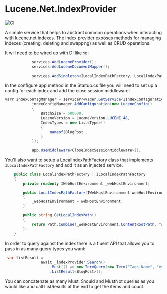 # Lucene.Net.IndexProvider
![CI](https://github.com/ssinno28/Lucene.Net.IndexProvider/workflows/CI/badge.svg)

A simple service that helps to abstract common operations when interacting with lucene.net indexes. The index provider exposes methods for managing indexes (creating, deleting and swapping) as well as CRUD operations. 

It will need to be wired up with DI like so:

```c#
            services.AddLuceneProvider();
            services.AddLuceneDocumentMapper();
            
            services.AddSingleton<ILocalIndexPathFactory, LocalIndexPathFactory>();
```

In the configure app method in the Startup.cs file you will need to set up a config for each index and add the close session middleware: 

```c#
varr indexConfigManager = serviceProvider.GetService<IIndexConfigurationManager>();
            indexConfigManager.AddConfiguration(new LuceneConfig()
            {
                BatchSize = 500000,
                LuceneVersion = LuceneVersion.LUCENE_48,
                IndexTypes = new List<Type>()
                {
                    nameof(BlogPost),
                }
            });

            app.UseMiddleware<CloseIndexSessionMiddleware>();
```

You'll also want to setup a LocalIndexPathFactory class that implements `ILocalIndexPathFactory` and add it as an injected service.

```c#
    public class LocalIndexPathFactory : ILocalIndexPathFactory
    {
        private readonly IWebHostEnvironment _webHostEnvironment;

        public LocalIndexPathFactory(IWebHostEnvironment webHostEnvironment)
        {
            _webHostEnvironment = webHostEnvironment;
        }

        public string GetLocalIndexPath()
        {
            return Path.Combine(_webHostEnvironment.ContentRootPath, "App_Data", "index");
        }
    }
```

In order to query against the index there is a fluent API that allows you to pass in as many query types you want:

```c#
 var listResult =
                await _indexProvider.Search()
                    .Must(() => new TermQuery(new Term("Tags.Name", "my-test-tag")))
                    .ListResult<BlogPost>();
```

You can concatenate as many Must, Should and MustNot queries as you would like and call ListResults at the end to get the items and count.


